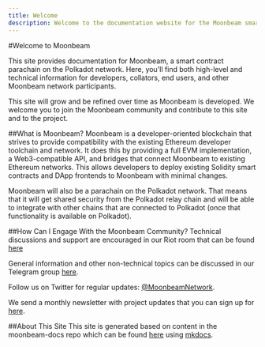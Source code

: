 ```yaml
---
title: Welcome
description: Welcome to the documentation website for the Moonbeam smart contract platform, a parachain on Polkadot.
---
```


#Welcome to Moonbeam

This site provides documentation for Moonbeam, a smart contract parachain on the Polkadot network.  Here, you'll find both high-level and technical information for developers, collators, end users, and other Moonbeam network participants.

This site will grow and be refined over time as Moonbeam is developed.  We welcome you to join the Moonbeam community and contribute to this site and to the project.


##What is Moonbeam? 
Moonbeam is a developer-oriented blockchain that strives to provide compatibility with the existing Ethereum developer toolchain and network.  It does this by providing a full EVM implementation, a Web3-compatible API, and bridges that connect Moonbeam to existing Ethereum networks.  This allows developers to deploy existing Solidity smart contracts and DApp frontends to Moonbeam with minimal changes.

Moonbeam will also be a parachain on the Polkadot network. That means that it will get shared security from the Polkadot relay chain and will be able to integrate with other chains that are connected to Polkadot (once that functionality is available on Polkadot).

##How Can I Engage With the Moonbeam Community?
Technical discussions and support are encouraged in our Riot room that can be found [here](https://riot.im/app/#/room/!dzULkAiPePEaverEEP:matrix.org?via=matrix.org)

General information and other non-technical topics can be discussed in our Telegram group [here](https://t.me/PureStake).

Follow us on Twitter for regular updates: [@MoonbeamNetwork](https://twitter.com/MoonbeamNetwork).

We send a monthly newsletter with project updates that you can sign up for [here](https://moonbeam.network/newsletter/).

##About This Site
This site is generated based on content in the moonbeam-docs repo which can be found [here](https://github.com/PureStake/moonbeam-docs) using [mkdocs](https://www.mkdocs.org/).

